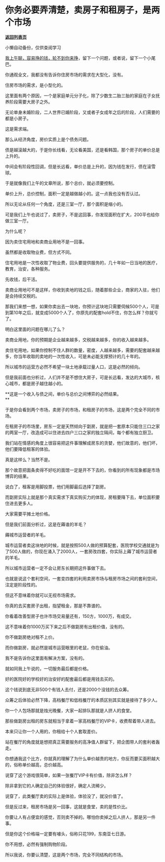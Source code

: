 # 你务必要弄清楚，卖房子和租房子，是两个市场

[**返回列表页**](/gzh/记忆承载3)

小懒自动备份，仅供查阅学习

[我上午聊，容易挣的钱，轮不到你来挣](http://mp.weixin.qq.com/s?__biz=MzU0MjYwNDU2Mw==&mid=2247511995&idx=1&sn=f6e39e5d2f460415c50602b30e3e2c0a&chksm=fb1ac3c7cc6d4ad10108ba289f89f971e1007e3fff56579ff911866dafef9ce24362e2e2e270&scene=21#wechat_redirect)，留下一个问题，或者说，留下一个小尾巴。

你通观全文，我都没有告诉你住房市场的需求在大型化，没有。  

住房市场的需求，是小型化的。  

这里面有两个原因，一个是家庭单元分子化，除了少数生二胎三胎的家庭在子女抚养阶段需要大房子之外。  

无论单身未婚阶段，二人世界已婚阶段，又或者子女成年之后的阶段，人们需要的都是小房子。

这是需求端。

那么从经济角度，房价实质上是个债务问题。  

债是越滚越大的，于是你长线看，无论看美国，还是看韩国，那个房子的单价总是上升的。  

中间会有阶段性回调，但是长远看，单价总是上升的，因为钱在发行，债在滚雪球。

于是就像我们上午的文章所说，那个总价，就必须要控制。  

单价上升，总价控制，面积一定是越做越小的。这一点我也没有否认过。

所以无论从任何一个角度，还是三室一厅，那个面积是缩小的。

可是我们上午也说过了，卖房子，不是这回事，你发现面积在扩大，200平也给你做三室一厅。  

为什么呢？

因为卖住宅用地和卖商业用地不是一回事。

虽然都是收取物业费，但方式不同。

住宅用地是一次性收取了物业费，回头要提供服务的，几十年如一日当地的医疗，教育，治安，各种服务。  

先收钱，后干活。

卖商业用地可不是这样，你收到卖地的钱之后，随着那些企业，商家的入驻，他们是会持续交税的。  

那我们来想一想，如果你卖出去一块地，你预计这块地只需要伺候500个人，可是到第10年之后，就变成5000个人了，你原先的配套hold不住，你怎么样？你就亏了。  

明白这里面的问题在哪儿了么？  

卖商业用地，你的预期是企业越来越多，交税越来越多，你的收入越来越多。  

卖住宅用地，如果你控制不住人群的数量，密度，人越来越多，需要的配套越来越多，你当年收取的卖地的一次性收入，可是未必能支撑预计的几十年的。  

所以城市的运营方必然不希望一块土地承载过量人口，这是必然的倾向。  

但是我前面也分析过，人们并不是不想住大房子，可是长远看，发达的大城市，核心城市，都是房子越住越小的。  

 **这是一个收入与债之间，单价与总价之间博弈的必然结果。  
**

于是你会看到两个市场，卖房子的市场，和租房子的市场，这是两个完全不同的市场。

在租房子的市场里，房东一定是天然倾向于劏房，就是把一套原本只能住三口之家的两室一厅，改造成可以住进去四户三口之家的独立隔间，每个都有独立厨卫。  

我们站在情感的角度上很容易把这件事理解成房东的贪婪，他们故意的，他们坏，他们要降低租客的体验。  

真是这样么？当然不是。

那个故意把面条卖得不好吃的面馆一定是开不下去的，你看到的所有现象都是市场博弈的结果。  

说白了，租客是用脚投票，他们用脚最后选择了劏房。

而劏房实际上就是那个真实需求下真实购买力的体现，房租要降下去，单位面积要住进去更多人。

大家需要平摊土地价格。

但是我们前面分析过，这是在薅谁的羊毛？

薅城市运营者的羊毛。

城市运营者卖这块地的时候，就是按照500人做的预算配套，医院学校交通就是为了500人做的，你现在涌入了2000人，一套房改四套，你实际上薅了城市运营者的羊毛。

所以城市运营者一定不会让房东长期把这件事做下去。  

也就是说这个套利空间，一套变四套的利用卖房市场与租房市场之间的套利空间，注定是阶段性的。  

但这不意味着你就可以无视市场需求。  

你真的去买套房子出租，指望租金，那是不靠谱的。  

你看着改善型房子也许市场交易量还有，150方，1000万，有成交。  

这不意味着你1000万买下来之后不做劏房有出租价值，没有的。

你不做劏房绝对租不上价。

而你做劏房，就必然是城市运营眼里的老鼠，你在偷油。

我不是告诉你这里面有解决方案，没有的。

就如同我上午说的，一切服务最后都是价格。

好的医院好的学校好的治安好的配套最后都是用钱去买的。

这个钱说到底无非500个有钱人去付，还是2000个没钱的去众筹。

众筹之后体验必然下降，高档餐厅和低档餐厅的本质区别其实就是接待了多少人。

你一个人包场那就是烛光晚餐，大家一起排队那就是人挤人的食堂。

那些做劏房出租的房东就相当于拿着一家高档餐厅的VIP卡，收费帮着带人进去。

本来只让你一个人用的，你租给十个人套取差价。

站在餐厅的角度就是想把真正需要服务的高净值人群留下，把企图带人的套利者轰走。

你想通我这个比方，你就真的理解了为什么单价越贵的地方，你反而要买面积越大的，俗称单价越高，总价越高。

说穿了这个游戏很简单，如果一张餐厅VIP卡有价值，除非怎么样？  

除非拿到它的人确定自己的体验很好，确定人流稀少。

说穿了，此类餐厅卖的实际上是体验，体验没了，就没价值了。  

但是反过来，租房市场是另一回事，这就是食堂，卖的是性价比。

你要让人有占便宜的感觉，否则卖不掉的。哪怕你卖掉之后人挤人，那是另一件事。  

但是你这个价格端一定要有噱头，俗称只花199，东南亚七日游。  

你不用想，必然有强制购物阶段。  

所以我说，你要认清楚，这是两个市场，完全不同结构的市场。

